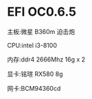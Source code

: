 # EFI OC0.6.5

主板:微星 B360m 迫击炮

CPU:intel i3-8100

内存:ddr4 2666Mhz 16g x 2

显卡:铭瑄 RX580 8g

网卡:BCM94360cd
